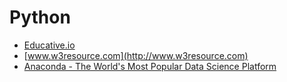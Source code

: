 
# Python
* [Educative.io](https://www.educative.io/courses/learn-python-3-from-scratch)
* [www.w3resource.com](http://www.w3resource.com)
* [Anaconda - The World&#039;s Most Popular Data Science Platform](https://www.anaconda.com/)

